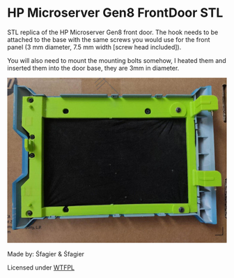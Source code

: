 # HP Microserver Gen8 FrontDoor STL
STL replica of the HP Microserver Gen8 front door. The hook needs to be attached to the base with the same screws you would use for the front panel (3 mm diameter, 7.5 mm width [screw head included]).

You will also need to mount the mounting bolts somehow, I heated them and inserted them into the door base, they are 3mm in diameter.

![Final assembly](final_assembly.jpg)

Made by: Śfagier & Śfagier

Licensed under [WTFPL](LICENSE.md)
